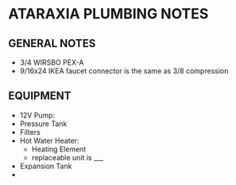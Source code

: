 # ATARAXIA PLUMBING NOTES

## GENERAL NOTES

- 3/4 WIRSBO PEX-A 
- 9/16x24 IKEA faucet connector is the same as 3/8 compression 

## EQUIPMENT 

- 12V Pump:
- Pressure Tank
- Filters
- Hot Water Heater:
    - Heating Element
    - replaceable unit is ___
- Expansion Tank
- 
  
